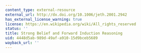 ```yaml
---
content_type: external-resource
external_url: http://dx.doi.org/10.1006/jeth.2001.2942
has_external_license_warning: true
license: https://en.wikipedia.org/wiki/All_rights_reserved
status: ''
title: Strong Belief and Forward Induction Reasoning
uid: 4448d5ab-989d-49af-a910-15d9bceb5689
wayback_url: ''
---
```


